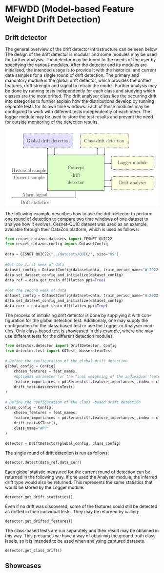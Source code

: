 # MFWDD (Model-based Feature Weight Drift Detection)

## Drift detector

The general overview of the drift detector infrastructure can be seen below The design of the drift detector is modular and some modules may be
used for further analysis. The detector may be tuned to the needs of the user by specifying the various modules. After the detector and its modules are initialised, the intended usage is to provide it with the historical and current data samples for a single round of drift detection. The primary and mandatory
module is the global drift detector, which provides the drifted features, drift strength and signal to retrain the model. Further analysis may be done by
running tests independently for each class and studying which classes are the most drifted. The drift analyser classifies the occurring drift into categories
to further explain how the distributions develop by running separate tests for its own time windows. Each of these modules may be configured to work with
different tests independently of each other. The logger module may be used to store the test results and prevent the need for outside monitoring of the detection results.

![Detector infrastructure](./img/detector_infrastructure.png)

The following example describes how to use the drift detector to perform one
round of detection to compare two time windows of one dataset to analyse how
it evolves. Cesnet-QUIC dataset was used as an example, available through
their DataZoo platform, which is used as follows:

```python
from cesnet_datazoo.datasets import CESNET_QUIC22
from cesnet_datazoo.config import DatasetConfig

data = CESNET_QUIC22("../datasets/QUIC/", size="XS")

#Get the first week of data
dataset_config = DatasetConfig(dataset=data, train_period_name="W-2022-44",use_packet_histograms=True)
data.set_dataset_config_and_initialize(dataset_config)
data_ref = data.get_train_df(flatten_ppi=True)

#Get the second week of data
dataset_config = DatasetConfig(dataset=data, train_period_name="W-2022-45",use_packet_histograms=True)
data.set_dataset_config_and_initialize(dataset_config)
data_curr = data.get_train_df(flatten_ppi=True)
```

The process of initialising drift detector is done by supplying it with con-
figuration for the global detection test. Additionaly, one may supply the
configuration for the class-based test or use the Logger or Analyser mod-
ules. Only class-based test is showcased in this example, where one may use
different tests for the different detection modules.

```python
from detector.detector import DriftDetector, Config
from detector.test import KSTest, WassersteinTest

# Define the configuration of the global drift detection
global_config = Config(
    chosen_features = feat_names,
    #Optional parameter for the final weighning of the individual feature tests
    feature_importances = pd.Series(clf.feature_importances_,index = clf.feature_names_in_),
    drift_test=WassersteinTest()
)

# Define the configuration of the class -based drift detection
class_config = Config(
    chosen_features = feat_names,
    feature_importances = pd.Series(clf.feature_importances_,index = clf.feature_names_in_),
    drift_test=KSTest(),
    class_name="APP"
)

detector = DriftDetector(global_config, class_config)
```

The single round of drift detection is run as follows:

```python
detector.detect(data_ref,data_curr)
```

Each global statistic measured for the current round of detection can be returned in the following way. If one used the Analyser module, the inferred drift type would also be returned. This represents the same statistics that would be stored by the Logger module.

```python
detector.get_drift_statistics()
```

Even if no drift was discovered, some of the features could still be detected as drifted in their individual tests. They may be returned by calling:

```python
detector.get_drifted_features()
```

The class-based tests are run separately and their result may be obtained in this way. This presumes we have a way of obtaining the ground truth class labels, so it is intended to be used when analysing captured datasets. 

```python
detector.get_class_drift()
```

## Showcases

